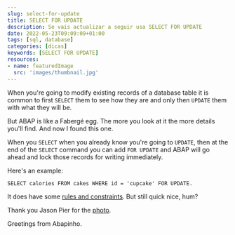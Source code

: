```yaml
---
slug: select-for-update
title: SELECT FOR UPDATE
description: Se vais actualizar a seguir usa SELECT FOR UPDATE
date: 2022-05-23T09:09:09+01:00
tags: [sql, database]
categories: [dicas]
keywords: [SELECT FOR UPDATE]
resources:
- name: featuredImage
  src: 'images/thumbnail.jpg'
---
```

When you're going to modify existing records of a database table it is common to first `SELECT` them to see how they are and only then `UPDATE` them with what they will be.

<!--more-->
But ABAP is like a Fabergé egg. The more you look at it the more details you'll find. And now I found this one.

When you `SELECT` when you already know you're going to `UPDATE`, then at the end of the `SELECT` command you can add `FOR UPDATE` and ABAP will go ahead and lock those records for writing immediately.

Here's an example:

```ABAP
SELECT calories FROM cakes WHERE id = 'cupcake' FOR UPDATE.
```

It does have some [rules and constraints][2]. But still quick nice, hum?

Thank you Jason Pier for the [photo][1].

Greetings from Abapinho.

[1]: https://www.flickr.com/photos/jasonpier/5519425731/
[2]: https://help.sap.com/saphelp_nwce72/helpdata/en/4b/03fb92ea162593e10000000a42189b/content.htm
